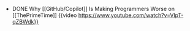 - DONE Why [[GitHub/Copilot]] Is Making Programmers Worse on [[ThePrimeTime]]
  {{video https://www.youtube.com/watch?v=VlpT-qZBWdk}}